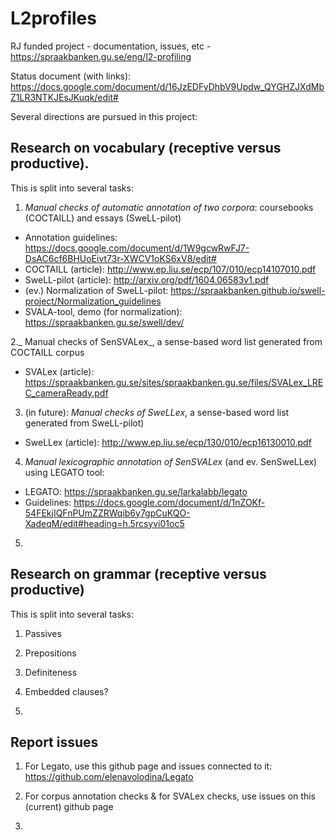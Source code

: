# L2profiles
RJ funded project  - documentation, issues, etc - https://spraakbanken.gu.se/eng/l2-profiling 

Status document (with links): https://docs.google.com/document/d/16JzEDFyDhbV9Updw_QYGHZJXdMbZ1LR3NTKJEsJKuqk/edit# 

Several directions are pursued in this project:

## Research on vocabulary (receptive versus productive). 

This is split into several tasks:

1. _Manual checks of automatic annotation of two corpora_: coursebooks (COCTAILL) and essays (SweLL-pilot)

* Annotation guidelines: https://docs.google.com/document/d/1W9gcwRwFJ7-DsAC6cf6BHUoEivt73r-XWCV1oKS6xV8/edit# 
* COCTAILL (article): http://www.ep.liu.se/ecp/107/010/ecp14107010.pdf
* SweLL-pilot (article): http://arxiv.org/pdf/1604.06583v1.pdf 
* (ev.) Normalization of SweLL-pilot: https://spraakbanken.github.io/swell-project/Normalization_guidelines
* SVALA-tool, demo (for normalization): https://spraakbanken.gu.se/swell/dev/ 


2._ Manual checks of SenSVALex_, a sense-based word list generated from COCTAILL corpus 
* SVALex (article): https://spraakbanken.gu.se/sites/spraakbanken.gu.se/files/SVALex_LREC_cameraReady.pdf

3. (in future): _Manual checks of SweLLex_, a sense-based word list generated from SweLL-pilot)
* SweLLex (article): http://www.ep.liu.se/ecp/130/010/ecp16130010.pdf 


4. _Manual lexicographic annotation of SenSVALex_ (and ev. SenSweLLex) using LEGATO tool:
* LEGATO: https://spraakbanken.gu.se/larkalabb/legato 
* Guidelines: https://docs.google.com/document/d/1nZOKf-54FEkjIQFnPUmZZRWqib6y7gpCuKQO-XadeqM/edit#heading=h.5rcsyvi01oc5 


5. 


## Research on grammar (receptive versus productive)

This is split into several tasks:

1. Passives

2. Prepositions

3. Definiteness

4. Embedded clauses?

5. 

## Report issues 

1. For Legato, use this github page and issues connected to it: https://github.com/elenavolodina/Legato 

2. For corpus annotation checks & for SVALex checks, use issues on this (current) github page

3. 
